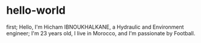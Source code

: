 # hello-world
first;
Hello, I'm Hicham IBNOUKHALKANE, a Hydraulic and Environment engineer;
I'm 23 years old, I live in Morocco, and I'm passionate by Football.
